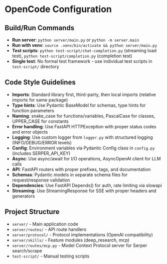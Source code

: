 # OpenCode Configuration

## Build/Run Commands
- **Run server**: `python server/main.py` or `python -m server.main`
- **Run with venv**: `source .venv/bin/activate && python server/main.py`
- **Test scripts**: `python test-script/chat-completion.py` (streaming load test), `python test-script/completion.py` (completion test)
- **Single test**: No formal test framework - use individual test scripts in `test-script/` directory

## Code Style Guidelines
- **Imports**: Standard library first, third-party, then local imports (relative imports for same package)
- **Type hints**: Use Pydantic BaseModel for schemas, type hints for function parameters
- **Naming**: snake_case for functions/variables, PascalCase for classes, UPPER_CASE for constants
- **Error handling**: Use FastAPI HTTPException with proper status codes and error objects
- **Logging**: Use custom logger from `logger.py` with structured logging (INFO/DEBUG/ERROR levels)
- **Config**: Environment variables via Pydantic Config class in `config.py` (includes SERPER_API_KEY)
- **Async**: Use async/await for I/O operations, AsyncOpenAI client for LLM calls
- **API**: FastAPI routers with proper prefixes, tags, and documentation
- **Schemas**: Pydantic models in separate schema files for request/response validation
- **Dependencies**: Use FastAPI Depends() for auth, rate limiting via slowapi
- **Streaming**: Use StreamingResponse for SSE with proper headers and generators

## Project Structure
- `server/` - Main application code
- `server/routes/` - API route handlers  
- `server/protocol/` - Protocol implementations (OpenAI compatibility)
- `server/skills/` - Feature modules (deep_research, mcp)
- `server/routes/mcp.py` - Model Context Protocol server for Serper search/scrape
- `test-script/` - Manual testing scripts